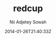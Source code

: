 ---
title: "redcup"
github: https://github.com/nadjetey/redcup
demo: http://nadjetey.github.io/redcup/
author: Nii Adjetey Sowah

ssg:
  - Jekyll
cms:
  - No Cms
date: 2014-01-26T21:40:33Z
github_branch: master
stale: true
---